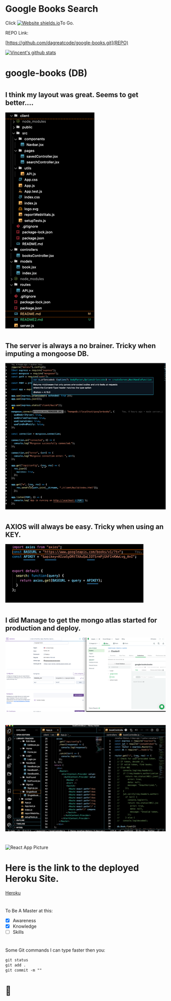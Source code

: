 # Google Books Search
Click
[![Website shields.io](https://img.shields.io/website-up-down-green-red/http/shields.io.svg)](https://da-google-books.herokuapp.com/)To Go.


REPO Link: 

[https://github.com/dagreatcode/google-books.git](REPO)

[![Vincent's github stats](https://github-readme-stats.vercel.app/api?username=DaGreatCode&theme=blue-green)](https://github.com/DaGreatCode/github-readme-stats)
# google-books (DB)
#
## I think my layout was great. Seems to get better....
![React App Picture](./image/img1.png)
#
## The server is always a no brainer. Tricky when imputing a mongoose DB.
![React App Picture](./image/img2.png)
#
## AXIOS will always be easy. Tricky when using an KEY.
![React App Picture](./image/img3.png)
#
## I did Manage to get the mongo atlas started for production and deploy.
![React App Picture](./image/img4.png)
#
##
![React App Picture](./image/img5.png)
#
##
![React App Picture](./image/img6.png)
#
#

# Here is the link to the deployed Heroku Site. 
[Heroku](https://da-google-books.herokuapp.com/)
#
#
To Be A Master at this:
- [x] Awareness
- [x] Knowledge
- [ ] Skills
#
#
#
Some Git commands I can type faster then you:
```
git status
git add .
git commit -m ""
```

# :thinking:
